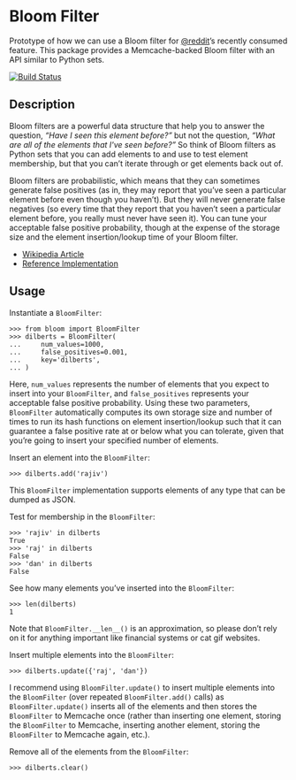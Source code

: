 # Bloom Filter

Prototype of how we can use a Bloom filter for
[@reddit](https://github.com/reddit)&rsquo;s recently consumed feature.  This
package provides a Memcache-backed Bloom filter with an API similar to Python
sets.

[![Build Status](https://travis-ci.org/brainix/bloom-filter.svg?branch=master)](https://travis-ci.org/brainix/bloom-filter)

## Description

Bloom filters are a powerful data structure that help you to answer the
question, *&ldquo;Have I seen this element before?&rdquo;* but not the
question, *&ldquo;What are all of the elements that I've seen before?&rdquo;*
So think of Bloom filters as Python sets that you can add elements to and use
to test element membership, but that you can&rsquo;t iterate through or get
elements back out of.

Bloom filters are probabilistic, which means that they can sometimes generate
false positives (as in, they may report that you&rsquo;ve seen a particular
element before even though you haven&rsquo;t).  But they will never generate
false negatives (so every time that they report that you haven&rsquo;t seen a
particular element before, you really must never have seen it).  You can tune
your acceptable false positive probability, though at the expense of the
storage size and the element insertion/lookup time of your Bloom filter.

* [Wikipedia Article](https://en.wikipedia.org/wiki/Bloom_filter)
* [Reference Implementation](http://www.maxburstein.com/blog/creating-a-simple-bloom-filter/)

## Usage

Instantiate a `BloomFilter`:

    >>> from bloom import BloomFilter
    >>> dilberts = BloomFilter(
    ...     num_values=1000,
    ...     false_positives=0.001,
    ...     key='dilberts',
    ... )

Here, `num_values` represents the number of elements that you expect to insert
into your `BloomFilter`, and `false_positives` represents your acceptable false
positive probability.  Using these two parameters, `BloomFilter` automatically
computes its own storage size and number of times to run its hash functions on
element insertion/lookup such that it can guarantee a false positive rate at or
below what you can tolerate, given that you&rsquo;re going to insert your
specified number of elements.

Insert an element into the `BloomFilter`:

    >>> dilberts.add('rajiv')

This `BloomFilter` implementation supports elements of any type that can be
dumped as JSON.

Test for membership in the `BloomFilter`:

    >>> 'rajiv' in dilberts
    True
    >>> 'raj' in dilberts
    False
    >>> 'dan' in dilberts
    False

See how many elements you&rsquo;ve inserted into the `BloomFilter`:

    >>> len(dilberts)
    1

Note that `BloomFilter.__len__()` is an approximation, so please don&rsquo;t
rely on it for anything important like financial systems or cat gif websites.

Insert multiple elements into the `BloomFilter`:

    >>> dilberts.update({'raj', 'dan'})

I recommend using `BloomFilter.update()` to insert multiple elements into the
`BloomFilter` (over repeated `BloomFilter.add()` calls) as
`BloomFilter.update()` inserts all of the elements and then stores the
`BloomFilter` to Memcache once (rather than inserting one element, storing the
`BloomFilter` to Memcache, inserting another element, storing the `BloomFilter`
to Memcache again, etc.).

Remove all of the elements from the `BloomFilter`:

    >>> dilberts.clear()
